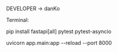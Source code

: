 DEVELOPER -> danKo

Terminal:

pip install fastapi[all] pytest pytest-asyncio

uvicorn app.main:app --reload --port 8000